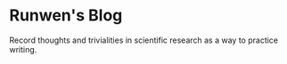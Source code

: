 # Runwen's Blog
Record thoughts and trivialities in scientific research as a way to practice writing. 

